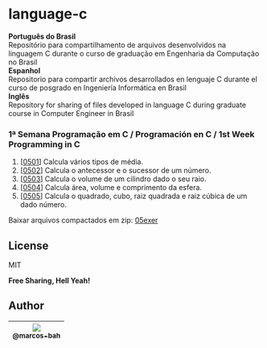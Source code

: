 # language-c

**Português do Brasil**   
Repositório para compartilhamento de arquivos desenvolvidos na linguagem C durante o curso de graduação em Engenharia da Computação no Brasil  
**Espanhol**  
Repositorio para compartir archivos desarrollados en lenguaje C durante el curso de posgrado en Ingeniería Informática en Brasil  
**Inglês**  
Repository for sharing of files developed in language C during graduate course in Computer Engineer in Brasil


### 1ª Semana Programação em C / Programación en C / 1st Week Programming in C  

1. [[0501](https://github.com/marcos-bah/language-c/blob/master/05exer/01-media.c)] Calcula vários tipos de média.
2. [[0502](https://github.com/marcos-bah/language-c/blob/master/05exer/02-antSuc.c)] Calcula o antecessor e o sucessor de um número.
3. [[0503](https://github.com/marcos-bah/language-c/blob/master/05exer/03-volCilindro.c)] Calcula o volume de um cilindro dado o seu raio.
4. [[0504](https://github.com/marcos-bah/language-c/blob/master/05exer/04-calcEsfera.c)] Calcula área, volume e comprimento da esfera.
5. [[0505](https://github.com/marcos-bah/language-c/blob/master/05exer/05-operacoes.c)] Calcula o quadrado, cubo, raiz quadrada e raiz cúbica de um dado número.

Baixar arquivos compactados em zip: [05exer](https://github.com/marcos-bah/language-c/blob/master/05exer/005exer.zip)

## License

MIT

**Free Sharing, Hell Yeah!**

## Author

| [<img src="https://avatars3.githubusercontent.com/u/49887610?s=96&v=4"><br><sub>@marcos-bah</sub>](https://github.com/marcos-bah) |
| :---: |
